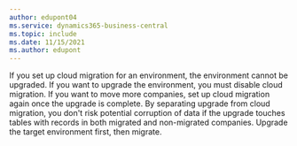 ```yaml
---
author: edupont04
ms.service: dynamics365-business-central
ms.topic: include
ms.date: 11/15/2021
ms.author: edupont
---
```

If you set up cloud migration for an environment, the environment cannot be upgraded. If you want to upgrade the environment, you must disable cloud migration. If you want to move more companies, set up cloud migration again once the upgrade is complete. By separating upgrade from cloud migration, you don't risk potential corruption of data if the upgrade touches tables with records in both migrated and non-migrated companies. Upgrade the target environment first, then migrate.